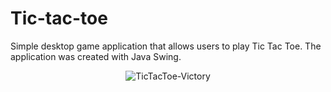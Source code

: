 # Tic-tac-toe

Simple desktop game application that allows users to play Tic Tac Toe. The application was created with Java Swing.

<p align="center">
<img src="https://user-images.githubusercontent.com/69539845/113063814-2f629f80-91b6-11eb-822c-a13d415365d5.png" alt="TicTacToe-Victory">
</p>
